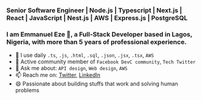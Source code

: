 ### Senior Software Engineer | Node.js | Typescript | Next.js | React | JavaScript | Nest.js | AWS | Express.js | PostgreSQL

### I am Emmanuel Eze 👋, a Full-Stack Developer based in Lagos, Nigeria, with more than 5 years of professional experience.

- 🌱 I use daily `.ts`, `.js`, `.html`, `.sql`, `.json`, `.jsx`, `.tsx`, `AWS`
- 👯 Active community member of `Facebook DevC community`, `Tech Twitter`
- 💬 Ask me about: `API design`, `Web design`, `AWS`
- 📫 Reach me on: [Twitter](https://twitter.com/emmy_odogwu), [LinkedIn](https://www.linkedin.com/in/emmanuelezechinazom)
- 😄 Passionate about building stuffs that work and solving human problems
